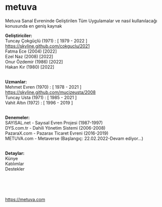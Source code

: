 # metuva
Metuva Sanal Evreninde Geliştirilen Tüm Uygulamalar ve nasıl kullanılacağı konusunda en geniş kaynak




<b>Geliştiriciler:</b><br>
Tuncay Çokgüçlü (1971) : [ 1979 - 2022 ]  https://skyline.github.com/cokguclu/2021 <br>
Fatma Ece (2004) [2022]<br>
Ezel Naz (2008) [2022]<br>
Onur Özdemir (1986) [2022]<br>
Hakan Kır (1980) [2022]<br><br>

<b>Uzmanlar:</b><br>
Mehmet Evren (1970) : [ 1978 - 2021 ] https://skyline.github.com/mucizeusta/2008<br>
Tuncay Usta (1971) : [ 1985 - 2021 ]<br>
Vahit Altın (1972) : [ 1996 - 2019 ] <br><br>

<b>Denemeler:</b><br>
SAYISAL.net - Sayısal Evren Projesi (1987-1997)<br>
DYS.com.tr - Dahili Yönetim Sistemi (2006-2008)<br>
PazaraX.com - Pazarax Ticaret Evreni (2016-2019)<br>
METUVA.com - Metaverse (Başlangıç: 22.02.2022-Devam ediyor...)<br><br>

<b>Detaylar:</b><br>
Künye<br>
Katılımlar<br>
Destekler<br><br>

<br><br><br>
https://metuva.com
<br><br><br>

